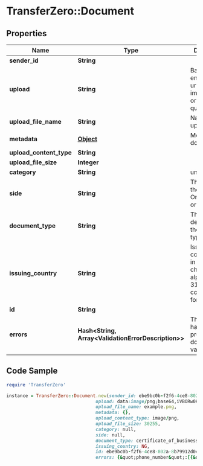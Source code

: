 # TransferZero::Document

## Properties

Name | Type | Description | Notes
------------ | ------------- | ------------- | -------------
**sender_id** | **String** |  | [optional] 
**upload** | **String** | Base64 encoded data uri of an image/pdf file or a fully qualified url | 
**upload_file_name** | **String** | Name of the upload | 
**metadata** | [**Object**](.md) | Metadata of document | [optional] 
**upload_content_type** | **String** |  | [optional] 
**upload_file_size** | **Integer** |  | [optional] 
**category** | **String** | uncategorised | [optional] 
**side** | **String** | The side of the KYC ID. One of &#39;front&#39; or &#39;back&#39; | [optional] 
**document_type** | **String** | This is a brief description of the document type | [optional] 
**issuing_country** | **String** | Issuing country of ID in 2-character alpha ISO 3166-2 country format | [optional] 
**id** | **String** |  | [optional] 
**errors** | **Hash&lt;String, Array&lt;ValidationErrorDescription&gt;&gt;** | The fields that have some problems and don&#39;t pass validation | [optional] 

## Code Sample

```ruby
require 'TransferZero'

instance = TransferZero::Document.new(sender_id: ebe9bc0b-f2f6-4ce8-802a-8b79912d041e,
                                 upload: data:image/png;base64,iVBORw0KGg...lFTkSuQmCC,
                                 upload_file_name: example.png,
                                 metadata: {},
                                 upload_content_type: image/png,
                                 upload_file_size: 30255,
                                 category: null,
                                 side: null,
                                 document_type: certificate_of_business_name_registration,
                                 issuing_country: NG,
                                 id: ebe9bc0b-f2f6-4ce8-802a-8b79912d041e,
                                 errors: {&quot;phone_number&quot;:[{&quot;error&quot;:&quot;invalid&quot;}],&quot;documents&quot;:[{&quot;error&quot;:&quot;blank&quot;}]})
```


